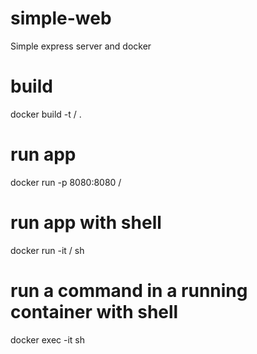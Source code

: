 # simple-web
Simple express server and docker
# build
docker build -t <dockerID>/<appname> .
# run app
docker run -p 8080:8080 <dockerID>/<appname>
# run app with shell
docker run -it <dockerID>/<appname> sh
# run a command in a running container with shell
docker exec -it <containerID> sh
